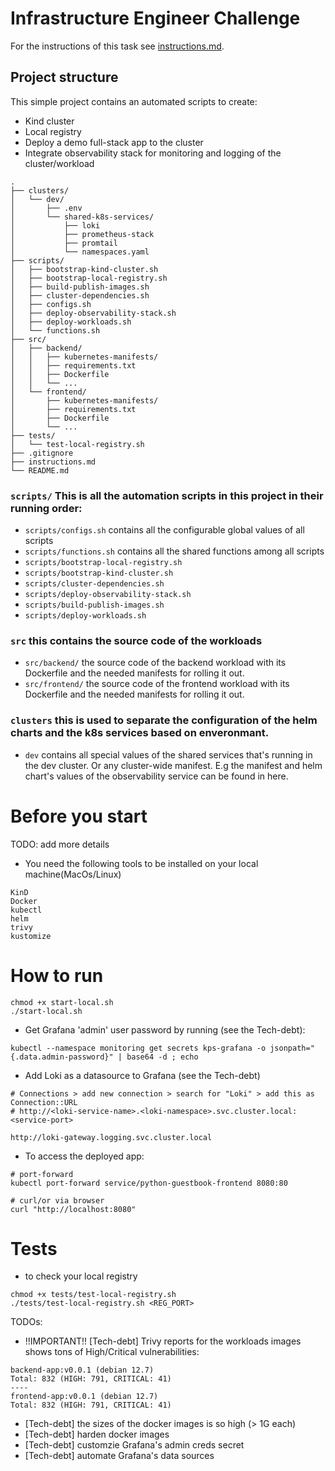 # Infrastructure Engineer Challenge

For the instructions of this task see [instructions.md](instructions.md).

## Project structure
This simple project contains an automated scripts to create:
- Kind cluster
- Local registry
- Deploy a demo full-stack app to the cluster
- Integrate observability stack for monitoring and logging of the cluster/workload
```
.
├── clusters/
│   └── dev/
│       ├── .env
│       └── shared-k8s-services/
│           ├── loki
│           ├── prometheus-stack
│           ├── promtail
│           └── namespaces.yaml
├── scripts/
│   ├── bootstrap-kind-cluster.sh
│   ├── bootstrap-local-registry.sh
│   ├── build-publish-images.sh
│   ├── cluster-dependencies.sh
│   ├── configs.sh
│   ├── deploy-observability-stack.sh
│   ├── deploy-workloads.sh
│   └── functions.sh
├── src/
│   ├── backend/
│   │   ├── kubernetes-manifests/
│   │   ├── requirements.txt
│   │   ├── Dockerfile
│   │   └── ...
│   └── frontend/
│       ├── kubernetes-manifests/
│       ├── requirements.txt
│       ├── Dockerfile
│       └── ...
├── tests/
│   └── test-local-registry.sh
├── .gitignore
├── instructions.md
└── README.md
```

### `scripts/` This is all the automation scripts in this project in their running order:
- `scripts/configs.sh` contains all the configurable global values of all scripts
- `scripts/functions.sh` contains all the shared functions among all scripts
- `scripts/bootstrap-local-registry.sh`
- `scripts/bootstrap-kind-cluster.sh`
- `scripts/cluster-dependencies.sh`
- `scripts/deploy-observability-stack.sh`
- `scripts/build-publish-images.sh`
- `scripts/deploy-workloads.sh`

### `src` this contains the source code of the workloads
- `src/backend/` the source code of the backend workload with its Dockerfile and the needed manifests for rolling it out.
- `src/frontend/` the source code of the frontend workload with its Dockerfile and the needed manifests for rolling it out.

### `clusters` this is used to separate the configuration of the helm charts and the k8s services based on enveronmant.
- `dev` contains all special values of the shared services that's running in the dev cluster. Or any cluster-wide manifest. E.g the manifest and helm chart's values of the observability service can be found in here.

# Before you start
TODO: add more details
- You need the following tools to be installed on your local machine(MacOs/Linux)
```
KinD
Docker
kubectl
helm
trivy
kustomize
```

# How to run

```
chmod +x start-local.sh
./start-local.sh
```

- Get Grafana 'admin' user password by running (see the Tech-debt):
```
kubectl --namespace monitoring get secrets kps-grafana -o jsonpath="{.data.admin-password}" | base64 -d ; echo
```

- Add Loki as a datasource to Grafana (see the Tech-debt)
```
# Connections > add new connection > search for "Loki" > add this as Connection::URL
# http://<loki-service-name>.<loki-namespace>.svc.cluster.local:<service-port>

http://loki-gateway.logging.svc.cluster.local
```

- To access the deployed app:
```
# port-forward
kubectl port-forward service/python-guestbook-frontend 8080:80

# curl/or via browser
curl "http://localhost:8080"
```

# Tests
- to check your local registry
```
chmod +x tests/test-local-registry.sh
./tests/test-local-registry.sh <REG_PORT>
```

TODOs:
- !!IMPORTANT!! [Tech-debt] Trivy reports for the workloads images shows tons of High/Critical vulnerabilities:
```
backend-app:v0.0.1 (debian 12.7)
Total: 832 (HIGH: 791, CRITICAL: 41)
----
frontend-app:v0.0.1 (debian 12.7)
Total: 832 (HIGH: 791, CRITICAL: 41)
```
- [Tech-debt] the sizes of the docker images is so high (> 1G each)
- [Tech-debt] harden docker images
- [Tech-debt] customzie Grafana's admin creds secret
- [Tech-debt] automate Grafana's data sources
